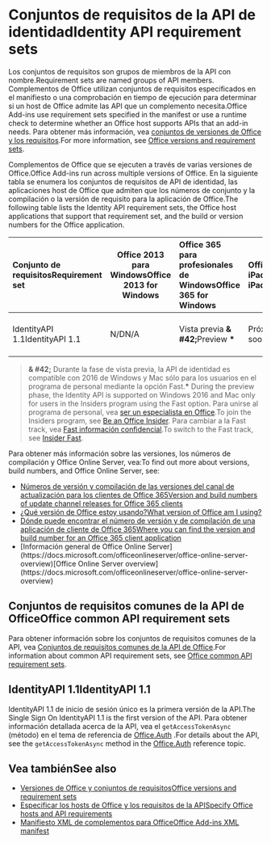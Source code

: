 # <a name="identity-api-requirement-sets"></a><span data-ttu-id="541a8-101">Conjuntos de requisitos de la API de identidad</span><span class="sxs-lookup"><span data-stu-id="541a8-101">Identity API requirement sets</span></span>

<span data-ttu-id="541a8-102">Los conjuntos de requisitos son grupos de miembros de la API con nombre.</span><span class="sxs-lookup"><span data-stu-id="541a8-102">Requirement sets are named groups of API members.</span></span> <span data-ttu-id="541a8-103">Complementos de Office utilizan conjuntos de requisitos especificados en el manifiesto o una comprobación en tiempo de ejecución para determinar si un host de Office admite las API que un complemento necesita.</span><span class="sxs-lookup"><span data-stu-id="541a8-103">Office Add-ins use requirement sets specified in the manifest or use a runtime check to determine whether an Office host supports APIs that an add-in needs.</span></span> <span data-ttu-id="541a8-104">Para obtener más información, vea [conjuntos de versiones de Office y los requisitos](https://docs.microsoft.com/office/dev/add-ins/develop/office-versions-and-requirement-sets).</span><span class="sxs-lookup"><span data-stu-id="541a8-104">For more information, see [Office versions and requirement sets](https://docs.microsoft.com/office/dev/add-ins/develop/office-versions-and-requirement-sets).</span></span>

<span data-ttu-id="541a8-105">Complementos de Office que se ejecuten a través de varias versiones de Office.</span><span class="sxs-lookup"><span data-stu-id="541a8-105">Office Add-ins run across multiple versions of Office.</span></span> <span data-ttu-id="541a8-106">En la siguiente tabla se enumera los conjuntos de requisitos de API de identidad, las aplicaciones host de Office que admiten que los números de conjunto y la compilación o la versión de requisito para la aplicación de Office.</span><span class="sxs-lookup"><span data-stu-id="541a8-106">The following table lists the Identity API requirement sets, the Office host applications that support that requirement set, and the build or version numbers for the Office application.</span></span>

|  <span data-ttu-id="541a8-107">Conjunto de requisitos</span><span class="sxs-lookup"><span data-stu-id="541a8-107">Requirement set</span></span>  | <span data-ttu-id="541a8-108">Office 2013 para Windows</span><span class="sxs-lookup"><span data-stu-id="541a8-108">Office 2013 for Windows</span></span> | <span data-ttu-id="541a8-109">Office 365 para profesionales de Windows</span><span class="sxs-lookup"><span data-stu-id="541a8-109">Office 365 for Windows</span></span>   |  <span data-ttu-id="541a8-110">Office 365 para iPad</span><span class="sxs-lookup"><span data-stu-id="541a8-110">Office 365 for iPad</span></span>  |  <span data-ttu-id="541a8-111">Office 365 para Mac</span><span class="sxs-lookup"><span data-stu-id="541a8-111">Office 365 for Mac</span></span>  | <span data-ttu-id="541a8-112">Office Online</span><span class="sxs-lookup"><span data-stu-id="541a8-112">Office Online</span></span>  | <span data-ttu-id="541a8-113">SharePoint Online</span><span class="sxs-lookup"><span data-stu-id="541a8-113">SharePoint Online</span></span> | <span data-ttu-id="541a8-114">OneDrive.com</span><span class="sxs-lookup"><span data-stu-id="541a8-114">OneDrive.com</span></span> |<span data-ttu-id="541a8-115">Outlook.com y Exchange Online</span><span class="sxs-lookup"><span data-stu-id="541a8-115">Outlook.com & Exchange Online</span></span>|
|:-----|-----|:-----|:-----|:-----|:-----|:-----|:-----|:-----|
| <span data-ttu-id="541a8-116">IdentityAPI 1.1</span><span class="sxs-lookup"><span data-stu-id="541a8-116">IdentityAPI 1.1</span></span>  | <span data-ttu-id="541a8-117">N/D</span><span class="sxs-lookup"><span data-stu-id="541a8-117">N/A</span></span> | <span data-ttu-id="541a8-118">Vista previa **& #42;**</span><span class="sxs-lookup"><span data-stu-id="541a8-118">Preview **&#42;**</span></span> | <span data-ttu-id="541a8-119">Próximamente</span><span class="sxs-lookup"><span data-stu-id="541a8-119">Coming soon</span></span> | <span data-ttu-id="541a8-120">Vista previa **& #42;**</span><span class="sxs-lookup"><span data-stu-id="541a8-120">Preview **&#42;**</span></span>| <span data-ttu-id="541a8-121">Disponible</span><span class="sxs-lookup"><span data-stu-id="541a8-121">Available</span></span> | <span data-ttu-id="541a8-122">Disponible</span><span class="sxs-lookup"><span data-stu-id="541a8-122">Available</span></span>| <span data-ttu-id="541a8-123">Próximamente</span><span class="sxs-lookup"><span data-stu-id="541a8-123">Coming soon</span></span> | <span data-ttu-id="541a8-124">Próximamente</span><span class="sxs-lookup"><span data-stu-id="541a8-124">Coming soon</span></span> |

> <span data-ttu-id="541a8-125">**& #42;** Durante la fase de vista previa, la API de identidad es compatible con 2016 de Windows y Mac sólo para los usuarios en el programa de personal mediante la opción Fast.</span><span class="sxs-lookup"><span data-stu-id="541a8-125">**&#42;** During the preview phase, the Identity API is supported on Windows 2016 and Mac only for users in the Insiders program using the Fast option.</span></span> <span data-ttu-id="541a8-126">Para unirse al programa de personal, vea [ser un especialista en Office](https://products.office.com/office-insider?tab=tab-1).</span><span class="sxs-lookup"><span data-stu-id="541a8-126">To join the Insiders program, see [Be an Office Insider](https://products.office.com/office-insider?tab=tab-1).</span></span> <span data-ttu-id="541a8-127">Para cambiar a la Fast track, vea [Fast información confidencial](https://answers.microsoft.com/en-us/msoffice/forum/msoffice_officeinsider-mso_win10-msoinsider_reg/its-here-office-insider-fast-for-office-2016-on/dbe8e7bb-9523-44a4-948b-9436fedfd961).</span><span class="sxs-lookup"><span data-stu-id="541a8-127">To switch to the Fast track, see [Insider Fast](https://answers.microsoft.com/en-us/msoffice/forum/msoffice_officeinsider-mso_win10-msoinsider_reg/its-here-office-insider-fast-for-office-2016-on/dbe8e7bb-9523-44a4-948b-9436fedfd961).</span></span>

<span data-ttu-id="541a8-128">Para obtener más información sobre las versiones, los números de compilación y Office Online Server, vea:</span><span class="sxs-lookup"><span data-stu-id="541a8-128">To find out more about versions, build numbers, and Office Online Server, see:</span></span>

- [<span data-ttu-id="541a8-129">Números de versión y compilación de las versiones del canal de actualización para los clientes de Office 365</span><span class="sxs-lookup"><span data-stu-id="541a8-129">Version and build numbers of update channel releases for Office 365 clients</span></span>](https://support.office.com/article/version-and-build-numbers-of-update-channel-releases-ae942449-1fca-4484-898b-a933ea23def7)
- [<span data-ttu-id="541a8-130">¿Qué versión de Office estoy usando?</span><span class="sxs-lookup"><span data-stu-id="541a8-130">What version of Office am I using?</span></span>](https://support.office.com/article/What-version-of-Office-am-I-using-932788b8-a3ce-44bf-bb09-e334518b8b19)
- [<span data-ttu-id="541a8-131">Dónde puede encontrar el número de versión y de compilación de una aplicación de cliente de Office 365</span><span class="sxs-lookup"><span data-stu-id="541a8-131">Where you can find the version and build number for an Office 365 client application</span></span>](https://support.office.com/article/version-and-build-numbers-of-update-channel-releases-ae942449-1fca-4484-898b-a933ea23def7)
- <span data-ttu-id="541a8-132">
  [Información general de Office Online Server](https://docs.microsoft.com/officeonlineserver/office-online-server-overview)</span><span class="sxs-lookup"><span data-stu-id="541a8-132">[Office Online Server overview](https://docs.microsoft.com/officeonlineserver/office-online-server-overview)</span></span>

## <a name="office-common-api-requirement-sets"></a><span data-ttu-id="541a8-133">Conjuntos de requisitos comunes de la API de Office</span><span class="sxs-lookup"><span data-stu-id="541a8-133">Office common API requirement sets</span></span>

<span data-ttu-id="541a8-134">Para obtener información sobre los conjuntos de requisitos comunes de la API, vea [Conjuntos de requisitos comunes de la API de Office](office-add-in-requirement-sets.md).</span><span class="sxs-lookup"><span data-stu-id="541a8-134">For information about common API requirement sets, see [Office common API requirement sets](office-add-in-requirement-sets.md).</span></span>

## <a name="identityapi-11"></a><span data-ttu-id="541a8-135">IdentityAPI 1.1</span><span class="sxs-lookup"><span data-stu-id="541a8-135">IdentityAPI 1.1</span></span> 

<span data-ttu-id="541a8-136">IdentityAPI 1.1 de inicio de sesión único es la primera versión de la API.</span><span class="sxs-lookup"><span data-stu-id="541a8-136">The Single Sign On IdentityAPI 1.1 is the first version of the API.</span></span> <span data-ttu-id="541a8-137">Para obtener información detallada acerca de la API, vea el `getAccessTokenAsync` (método) en el tema de referencia de [Office.Auth](/javascript/api/office/office.auth) .</span><span class="sxs-lookup"><span data-stu-id="541a8-137">For details about the API, see the `getAccessTokenAsync` method in the [Office.Auth](/javascript/api/office/office.auth) reference topic.</span></span>

## <a name="see-also"></a><span data-ttu-id="541a8-138">Vea también</span><span class="sxs-lookup"><span data-stu-id="541a8-138">See also</span></span>

- [<span data-ttu-id="541a8-139">Versiones de Office y conjuntos de requisitos</span><span class="sxs-lookup"><span data-stu-id="541a8-139">Office versions and requirement sets</span></span>](https://docs.microsoft.com/office/dev/add-ins/develop/office-versions-and-requirement-sets)
- [<span data-ttu-id="541a8-140">Especificar los hosts de Office y los requisitos de la API</span><span class="sxs-lookup"><span data-stu-id="541a8-140">Specify Office hosts and API requirements</span></span>](https://docs.microsoft.com/office/dev/add-ins/develop/specify-office-hosts-and-api-requirements)
- [<span data-ttu-id="541a8-141">Manifiesto XML de complementos para Office</span><span class="sxs-lookup"><span data-stu-id="541a8-141">Office Add-ins XML manifest</span></span>](https://docs.microsoft.com/office/dev/add-ins/develop/add-in-manifests)
